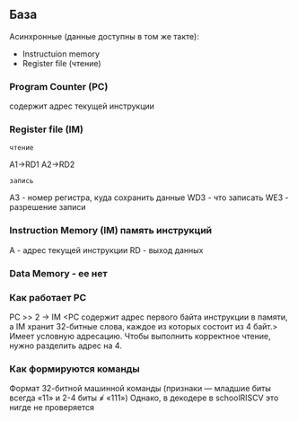 ## База

Асинхронные (данные доступны в том же такте):
* Instructuion memory
* Register file (чтение)

### Program Counter (PC)
содержит адрес текущей инструкции

### Register file (IM)
    чтение
A1->RD1
A2->RD2

    запись
A3 - номер регистра, куда сохранить данные
WD3 - что записать
WE3 - разрешение записи

### Instruction Memory (IM) память инструкций
A - адрес текущей инструкции
RD - выход данных

### Data Memory - ее нет

###  Как работает PC
PC >> 2 -> IM 
<PC содержит адрес первого байта инструкции в памяти, а IM хранит 32-битные слова, каждое из которых состоит из 4 байт.> 
Имеет условную адресацию. Чтобы выполнить корректное чтение, нужно разделить адрес на 4. 

### Как формируются команды
Формат 32-битной машинной команды (признаки — младшие биты всегда «11» и 2-4 биты ≠̸ «111»)
Однако, в декодере в schoolRISCV это нигде не проверяется